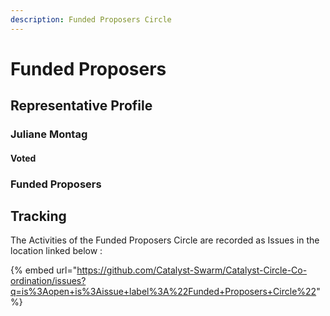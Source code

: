 ```yaml
---
description: Funded Proposers Circle
---
```


# Funded Proposers

## Representative Profile

### Juliane Montag

#### Voted

### Funded Proposers

## Tracking

The Activities of the Funded Proposers Circle are recorded as Issues in the location linked below :

{% embed url="https://github.com/Catalyst-Swarm/Catalyst-Circle-Co-ordination/issues?q=is%3Aopen+is%3Aissue+label%3A%22Funded+Proposers+Circle%22" %}





